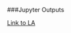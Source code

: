 
###Jupyter Outputs

[Link to LA](https://nexturban.github.io/livability_by_twitter-NextUrban/LA_totalSA_map.html)
